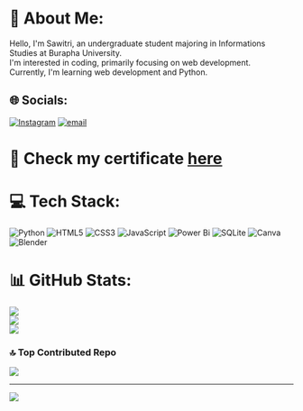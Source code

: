 <!--## Hi there 👋-->

<!--
**ssawi-ii/ssawi-ii** is a ✨ _special_ ✨ repository because its `README.md` (this file) appears on your GitHub profile.

Here are some ideas to get you started:

- 🔭 I’m currently working on ...
- 🌱 I’m currently learning ...
- 👯 I’m looking to collaborate on ...
- 🤔 I’m looking for help with ...
- 💬 Ask me about ...
- 📫 How to reach me: ...
- 😄 Pronouns: ...
- ⚡ Fun fact: ...
-->


# 💫 About Me:
Hello, I'm Sawitri, an undergraduate student majoring in Informations Studies at Burapha University.<br>I'm interested in coding, primarily focusing on web development.<br>Currently, I'm learning web development and Python.

## 🌐 Socials:
[![Instagram](https://img.shields.io/badge/Instagram-%23E4405F.svg?logo=Instagram&logoColor=white)](https://instagram.com/ssawitri_)
[![email](https://img.shields.io/badge/Email-D14836?logo=gmail&logoColor=white)](mailto:sawitripreedanon@gmail.com) 

# 📜 Check my certificate [here](https://drive.google.com/drive/folders/1t7I9LY9QKLwynsXLBwwAxSfkQDW9lAAX?usp=sharing)

# 💻 Tech Stack:
![Python](https://img.shields.io/badge/python-3670A0?style=for-the-badge&logo=python&logoColor=ffdd54)
![HTML5](https://img.shields.io/badge/html5-%23E34F26.svg?style=for-the-badge&logo=html5&logoColor=white)
![CSS3](https://img.shields.io/badge/css3-%231572B6.svg?style=for-the-badge&logo=css3&logoColor=white)
![JavaScript](https://img.shields.io/badge/javascript-%23323330.svg?style=for-the-badge&logo=javascript&logoColor=%23F7DF1E)
![Power Bi](https://img.shields.io/badge/power_bi-F2C811?style=for-the-badge&logo=powerbi&logoColor=black)
![SQLite](https://img.shields.io/badge/sqlite-%2307405e.svg?style=for-the-badge&logo=sqlite&logoColor=white)
![Canva](https://img.shields.io/badge/Canva-%2300C4CC.svg?style=for-the-badge&logo=Canva&logoColor=white)
![Blender](https://img.shields.io/badge/blender-%23F5792A.svg?style=for-the-badge&logo=blender&logoColor=white)

# 📊 GitHub Stats:
![](https://github-readme-stats.vercel.app/api?username=ssawi-ii&theme=rose_pine&hide_border=false&include_all_commits=false&count_private=false)<br/>
![](https://nirzak-streak-stats.vercel.app/?user=ssawi-ii&theme=rose_pine&hide_border=false)<br/>
![](https://github-readme-stats.vercel.app/api/top-langs/?username=ssawi-ii&theme=rose_pine&hide_border=false&include_all_commits=false&count_private=false&layout=compact)

### 🔝 Top Contributed Repo
![](https://github-contributor-stats.vercel.app/api?username=ssawi-ii&limit=5&theme=rose_pine&combine_all_yearly_contributions=true)

---
[![](https://visitcount.itsvg.in/api?id=ssawi-ii&icon=0&color=0)](https://visitcount.itsvg.in)

<!-- Proudly created with GPRM ( https://gprm.itsvg.in ) -->